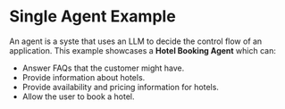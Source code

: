 # Single Agent Example
An agent is a syste that uses an LLM to decide the control flow of an application. This example showcases a **Hotel Booking Agent** which can:
- Answer FAQs that the customer might have.
- Provide information about hotels.
- Provide availability and pricing information for hotels.
- Allow the user to book a hotel.
